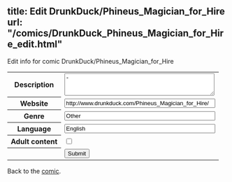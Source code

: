 title: Edit DrunkDuck/Phineus_Magician_for_Hire
url: "/comics/DrunkDuck_Phineus_Magician_for_Hire_edit.html"
---
Edit info for comic DrunkDuck/Phineus_Magician_for_Hire

<form name="comic" action="http://gaepostmail.appspot.com/comic/" method="post">
<table class="comicinfo">
<tr>
<th>Description</th><td><textarea name="description" cols="40" rows="3">-</textarea></td>
</tr>
<tr>
<th>Website</th><td><input type="text" name="url" value="http://www.drunkduck.com/Phineus_Magician_for_Hire/" size="40"/></td>
</tr>
<tr>
<th>Genre</th><td><input type="text" name="genre" value="Other" size="40"/></td>
</tr>
<tr>
<th>Language</th><td><input type="text" name="language" value="English" size="40"/></td>
</tr>
<tr>
<th>Adult content</th><td><input type="checkbox" name="adult" value="adult" /></td>
</tr>
<tr>
<th></th><td>
<input type="hidden" name="comic" value="DrunkDuck_Phineus_Magician_for_Hire" />
<input type="submit" name="submit" value="Submit" />
</td>
</tr>
</table>
</form>

Back to the [comic](DrunkDuck_Phineus_Magician_for_Hire.html).
